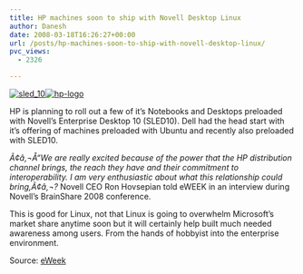 ```yaml
---
title: HP machines soon to ship with Novell Desktop Linux
author: Danesh
date: 2008-03-18T16:26:27+00:00
url: /posts/hp-machines-soon-to-ship-with-novell-desktop-linux/
pvc_views:
  - 2326

---
```

[<img src="http://static.flickr.com/2196/2343608692_54d9889e91_m.jpg" alt="sled_10" border="0" />][1][<img src="http://static.flickr.com/2204/2342780663_fceddae949_m.jpg" alt="hp-logo" border="0" />][2]

HP is planning to roll out a few of it&#8217;s Notebooks and Desktops preloaded with Novell&#8217;s Enterprise Desktop 10 (SLED10). Dell had the head start with it&#8217;s offering of machines preloaded with Ubuntu and recently also preloaded with SLED10.

_Ã¢â‚¬Å“We are really excited because of the power that the HP distribution channel brings, the reach they have and their commitment to interoperability. I am very enthusiastic about what this relationship could bring,Ã¢â‚¬?_ Novell CEO Ron Hovsepian told eWEEK in an interview during Novell&#8217;s BrainShare 2008 conference.

This is good for Linux, not that Linux is going to overwhelm Microsoft&#8217;s market share anytime soon but it will certainly help built much needed awareness among users. From the hands of hobbyist into the enterprise environment.

Source: [eWeek][3]

 [1]: http://www.flickr.com/photos/65059925@N00/2343608692/ "sled_10"
 [2]: http://www.flickr.com/photos/65059925@N00/2342780663/ "hp-logo"
 [3]: http://www.eweek.com/c/a/Desktops-and-Notebooks/HP-to-Preload-Novells-Desktop-Linux-on-Some-Machines/